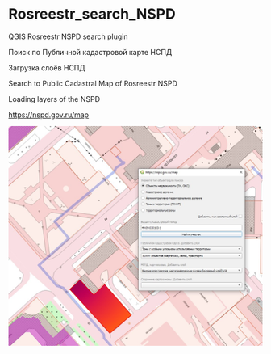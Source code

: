 # Rosreestr_search_NSPD
QGIS Rosreestr NSPD search plugin


Поиск по Публичной кадастровой карте НСПД

Загрузка слоёв НСПД


Search to Public Cadastral Map of Rosreestr NSPD

Loading layers of the NSPD


<https://nspd.gov.ru/map>

<div style="text-align:center"><img src="scrn.jpg" alt="rosreestr-nspd-search-qgis-plugin"></div>
